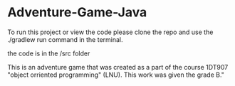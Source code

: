 # Adventure-Game-Java

To run this project or view the code please clone the repo and use the ./gradlew run command in the terminal.

the code is in the /src folder

This is an adventure game that was created as a part of the course 1DT907 "object orriented programming" (LNU). This work was given the grade B."
